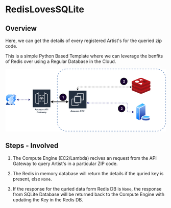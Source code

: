# RedisLovesSQLite

## Overview

Here, we can get the details of every registered Artist's for the
queried zip code.

This is a simple Python Based Template where we can leverage the 
benfits of Redis over using a Regular Database in the Cloud.

![Architecture-Overview](/docs/redislovesdb.png)

## Steps - Involved

1. The Compute Engine (EC2/Lambda) recives an request from the API Gateway to
query Artist's in a particular ZIP code.

2. The Redis in memory database will return the details if the quried key is
present, else `None`.

3. If the response for the quried data form Redis DB is `None`, the response from
SQLite Database will be returned back to the Compute Engine with updating the Key 
in the Redis DB.


